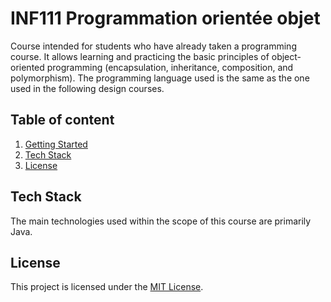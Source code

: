 # INF111 Programmation orientée objet
Course intended for students who have already taken a programming course. It allows learning and practicing the basic principles of object-oriented programming (encapsulation, inheritance, composition, and polymorphism). The programming language used is the same as the one used in the following design courses.

## Table of content
1. [Getting Started](#Getting-Started)
3. [Tech Stack](#Tech-Stack)
4. [License](#License)

## Tech Stack
The main technologies used within the scope of this course are primarily Java.

## License 
This project is licensed under the [MIT License](https://github.com/ibrahimbadri-dev/INF111?tab=MIT-1-ov-file#readme). 
